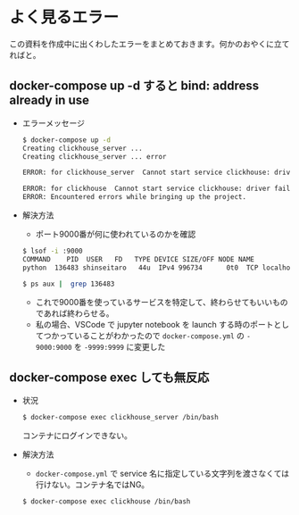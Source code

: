 # よく見るエラー

この資料を作成中に出くわしたエラーをまとめておきます。何かのおやくに立てればと。

## docker-compose up -d すると bind: address already in use

- エラーメッセージ
    ```bash
    $ docker-compose up -d
    Creating clickhouse_server ... 
    Creating clickhouse_server ... error

    ERROR: for clickhouse_server  Cannot start service clickhouse: driver failed programming external connectivity on endpoint clickhouse_server (237032740af583e776cf5c40213eddec6740ea1437061be2676845457f9ad5aa): Error starting userland proxy: listen tcp4 0.0.0.0:9000: bind: address already in use

    ERROR: for clickhouse  Cannot start service clickhouse: driver failed programming external connectivity on endpoint clickhouse_server (237032740af583e776cf5c40213eddec6740ea1437061be2676845457f9ad5aa): Error starting userland proxy: listen tcp4 0.0.0.0:9000: bind: address already in use
    ERROR: Encountered errors while bringing up the project.
    ``` 
- 解決方法
    - ポート9000番が何に使われているのかを確認
    ```bash
    $ lsof -i :9000
    COMMAND    PID  USER   FD   TYPE DEVICE SIZE/OFF NODE NAME
    python  136483 shinseitaro   44u  IPv4 996734      0t0  TCP localhost:9000 (LISTEN)

    $ ps aux |  grep 136483 
    ```

    - これで9000番を使っているサービスを特定して、終わらせてもいいものであれば終わらせる。
    - 私の場合、VSCode で jupyter notebook を launch する時のポートとしてつかっていることがわかったので `docker-compose.yml` の `- 9000:9000` を `-9999:9999` に変更した

## docker-compose exec しても無反応

- 状況
    ```bash
    $ docker-compose exec clickhouse_server /bin/bash
    ```
    コンテナにログインできない。

- 解決方法
    - `docker-compose.yml` で service 名に指定している文字列を渡さなくては行けない。コンテナ名ではNG。
    ```bash
    $ docker-compose exec clickhouse /bin/bash
    ```

